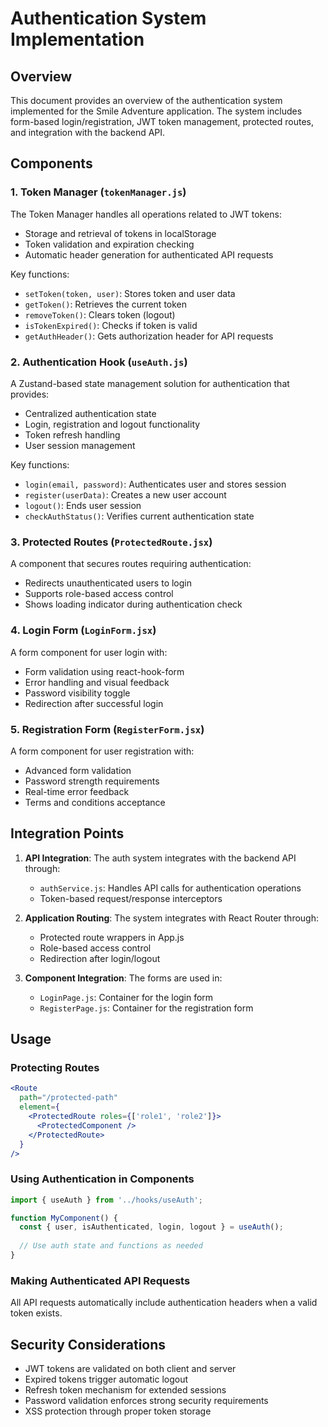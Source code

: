 # Authentication System Implementation

## Overview

This document provides an overview of the authentication system implemented for the Smile Adventure application. The system includes form-based login/registration, JWT token management, protected routes, and integration with the backend API.

## Components

### 1. Token Manager (`tokenManager.js`)

The Token Manager handles all operations related to JWT tokens:
- Storage and retrieval of tokens in localStorage
- Token validation and expiration checking
- Automatic header generation for authenticated API requests

Key functions:
- `setToken(token, user)`: Stores token and user data
- `getToken()`: Retrieves the current token
- `removeToken()`: Clears token (logout)
- `isTokenExpired()`: Checks if token is valid
- `getAuthHeader()`: Gets authorization header for API requests

### 2. Authentication Hook (`useAuth.js`)

A Zustand-based state management solution for authentication that provides:
- Centralized authentication state
- Login, registration and logout functionality
- Token refresh handling
- User session management

Key functions:
- `login(email, password)`: Authenticates user and stores session
- `register(userData)`: Creates a new user account
- `logout()`: Ends user session
- `checkAuthStatus()`: Verifies current authentication state

### 3. Protected Routes (`ProtectedRoute.jsx`)

A component that secures routes requiring authentication:
- Redirects unauthenticated users to login
- Supports role-based access control
- Shows loading indicator during authentication check

### 4. Login Form (`LoginForm.jsx`)

A form component for user login with:
- Form validation using react-hook-form
- Error handling and visual feedback
- Password visibility toggle
- Redirection after successful login

### 5. Registration Form (`RegisterForm.jsx`)

A form component for user registration with:
- Advanced form validation
- Password strength requirements
- Real-time error feedback
- Terms and conditions acceptance

## Integration Points

1. **API Integration**: The auth system integrates with the backend API through:
   - `authService.js`: Handles API calls for authentication operations
   - Token-based request/response interceptors

2. **Application Routing**: The system integrates with React Router through:
   - Protected route wrappers in App.js
   - Role-based access control
   - Redirection after login/logout

3. **Component Integration**: The forms are used in:
   - `LoginPage.js`: Container for the login form
   - `RegisterPage.js`: Container for the registration form

## Usage

### Protecting Routes
```jsx
<Route
  path="/protected-path"
  element={
    <ProtectedRoute roles={['role1', 'role2']}>
      <ProtectedComponent />
    </ProtectedRoute>
  }
/>
```

### Using Authentication in Components
```jsx
import { useAuth } from '../hooks/useAuth';

function MyComponent() {
  const { user, isAuthenticated, login, logout } = useAuth();
  
  // Use auth state and functions as needed
}
```

### Making Authenticated API Requests
All API requests automatically include authentication headers when a valid token exists.

## Security Considerations

- JWT tokens are validated on both client and server
- Expired tokens trigger automatic logout
- Refresh token mechanism for extended sessions
- Password validation enforces strong security requirements
- XSS protection through proper token storage
